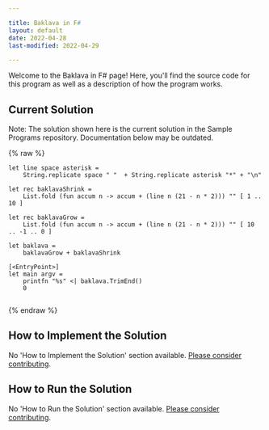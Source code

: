 ```yaml
---

title: Baklava in F#
layout: default
date: 2022-04-28
last-modified: 2022-04-29

---
```


Welcome to the Baklava in F# page! Here, you'll find the source code for this program as well as a description of how the program works.

## Current Solution

Note: The solution shown here is the current solution in the Sample Programs repository. Documentation below may be outdated.

{% raw %}

```F#
let line space asterisk =
    String.replicate space " "  + String.replicate asterisk "*" + "\n"

let rec baklavaShrink =
    List.fold (fun accum n -> accum + (line n (21 - n * 2))) "" [ 1 .. 10 ]

let rec baklavaGrow =
    List.fold (fun accum n -> accum + (line n (21 - n * 2))) "" [ 10 .. -1 .. 0 ]

let baklava =
    baklavaGrow + baklavaShrink

[<EntryPoint>]
let main argv =
    printfn "%s" <| baklava.TrimEnd()
    0


```

{% endraw %}

## How to Implement the Solution

No 'How to Implement the Solution' section available. [Please consider contributing](https://github.com/TheRenegadeCoder/sample-programs-website).

## How to Run the Solution

No 'How to Run the Solution' section available. [Please consider contributing](https://github.com/TheRenegadeCoder/sample-programs-website).
